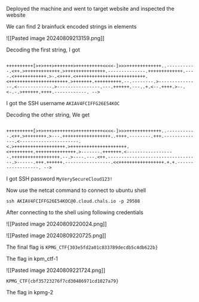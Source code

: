 

Deployed the machine and went to target website and inspected the website

We can find 2 brainfuck encoded strings in elements

![[Pasted image 20240809213159.png]]

Decoding the first string, I got 

```brainfuck

++++++++++[>+>+++>+++++++>++++++++++<<<<-]>>>+++++++++++++..-----------.<++.>+++++++++++++.>+++++++++++++++.--------------.+++++++++++++.----.<++++++++++++.>-.<++++.<++++++++++++++++++++++++++.<++++++++++++++++++++++.>+++++++.++++++++++.--.--------.>---------------.<-------------.>----------------.---.++++++.---..+.<--.++++.>--.<-.-.>++++++.++++.------------. -->
```

I got the SSH username `AKIAV4FCIFFG26E54KOC`

Decoding the other string, We get

```brainfuck

++++++++++[>+>+++>+++++++>++++++++++<<<<-]>>>+++++++++++++..-----------.<++.>++++++++.>---.++++++++++++++++++..++++.--------.+++.--------------.<----------------------.<.>+++++++++++++++++++.>+++++++++++++++++++++.<+++++++++.+++++++++++++++.>-------.+++++++.<------------------.++++++++++++++++++.--.>----.---.<++.----------------------------------.>------.+++.++++++.-----------------.<<+++++++++++++++++.+.+.------------------. -->

```

I got SSH password `MyVerySecureCloud123!`

Now use the netcat command to connect to ubuntu shell
```shell
ssh AKIAV4FCIFFG26E54KOC@0.cloud.chals.io -p 29508
```
After connecting to the shell using following credentials



![[Pasted image 20240809220024.png]]


![[Pasted image 20240809220725.png]]

The final flag is `KPMG_CTF{303e5fd2a01c833789decdb5c4db622b}`


The flag in kpm_ctf-1

![[Pasted image 20240809221724.png]]


`KPMG_CTF{cbf35723276f7cd30486971cd1027a79}`

The flag in kpmg-2

